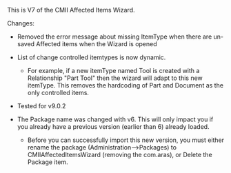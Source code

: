 This is V7 of the CMII Affected Items Wizard.

Changes:

- Removed the error message about missing ItemType when there are un-saved Affected items when the Wizard is opened

- List of change controlled itemtypes is now dynamic.  
    - For example, if a new itemType named Tool is created with a Relationship "Part Tool" then the wizard will adapt to this new itemType. This removes the hardcoding of Part and Document as the only controlled items.

- Tested for v9.0.2

- The Package name was changed with v6. This will only impact you if you already have a previous version (earlier than 6) already loaded. 
    - Before you can successfully import this new version, you must either rename the package (Administration-->Packages) to CMIIAffectedItemsWizard (removing the com.aras), or Delete the Package item.
